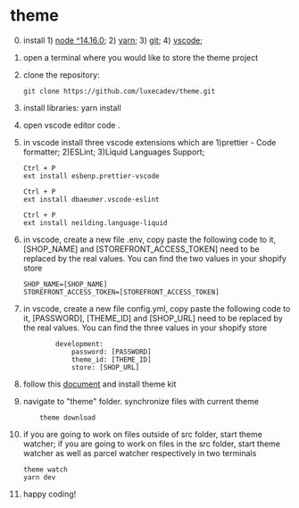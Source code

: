 # theme

0.  install 1) [node ^14.16.0](https://nodejs.org/en/); 2) [yarn](https://yarnpkg.com/getting-started/install); 3) [git](https://git-scm.com/downloads); 4) [vscode](https://code.visualstudio.com/);
1.  open a terminal where you would like to store the theme project
2.  clone the repository:

		git clone https://github.com/luxecadev/theme.git

3.  install libraries:
    yarn install
4.  open vscode editor
    code .
5.  in vscode install three vscode extensions which are 1)prettier - Code formatter; 2)ESLint; 3)Liquid Languages Support;

		Ctrl + P
		ext install esbenp.prettier-vscode

		Ctrl + P
		ext install dbaeumer.vscode-eslint

		Ctrl + P
		ext install neilding.language-liquid

6.  in vscode, create a new file .env, copy paste the following code to it, [SHOP_NAME] and [STOREFRONT_ACCESS_TOKEN]
    need to be replaced by the real values. You can find the two values in your shopify store

		SHOP_NAME=[SHOP_NAME]
		STOREFRONT_ACCESS_TOKEN=[STOREFRONT_ACCESS_TOKEN]

7.  in vscode, create a new file config.yml, copy paste the following code to it, [PASSWORD], [THEME_ID] and [SHOP_URL]
    need to be replaced by the real values. You can find the three values in your shopify store

				development:
					password: [PASSWORD]
					theme_id: [THEME_ID]
					store: [SHOP_URL]

8.  follow this [document](https://shopify.dev/tools/theme-kit/getting-started) and install theme kit
9.  navigate to "theme" folder. synchronize files with current theme

			theme download

10. if you are going to work on files outside of src folder, start theme watcher; if you are going to work on files in the src folder, start theme watcher as well as parcel watcher respectively in two terminals

		theme watch
		yarn dev

11. happy coding!

